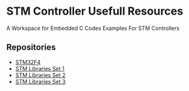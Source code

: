 # STM Controller Usefull Resources
A Workspace for Embedded C Codes Examples For STM Controllers

## Repositories
* [STM32F4](https://stm32f4-discovery.net/)
* [STM Libraries Set 1](https://github.com/MaJerle)
* [STM Libraries Set 2](https://github.com/DanielMartensson/STM32-Libraries)
* [STM Libraries Set 3](https://github.com/eziya)